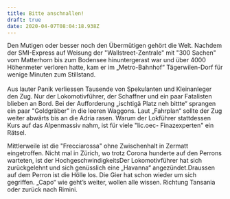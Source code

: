 ```yaml
---
title: Bitte anschnallen!
draft: true
date: 2020-04-07T08:04:18.938Z
---
```

Den Mutigen oder besser noch den Übermütigen gehört die Welt. Nachdem der SMI-Express auf Weisung der "Wallstreet-Zentrale" mit "300 Sachen" vom Matterhorn bis zum Bodensee hinuntergerast war und über 4000 Höhenmeter verloren hatte, kam er im „Metro-Bahnhof“ Tägerwilen-Dorf für wenige Minuten zum Stillstand.\
\
Aus lauter Panik verliessen Tausende von Spekulanten und Kleinanleger den Zug. Nur der Lokomotivführer, der Schaffner und ein paar Fatalisten blieben an Bord. Bei der Aufforderung „ischtigä Platz neh bittte“ sprangen ein paar "Goldgräber" in die leeren Waggons. Laut „Fahrplan“ sollte der Zug weiter abwärts bis an die Adria rasen. Warum der Lokführer stattdessen Kurs auf das Alpenmassiv nahm, ist für viele "lic.oec- Finazexperten" ein Rätsel. 

Mittlerweile ist die "Frecciarossa" ohne Zwischenhalt in Zermatt eingetroffen. Nicht mal in Zürich, wo trotz Corona hunderte auf den Perrons warteten, ist der HochgeschwindigkeitsDer Lokomotivführer hat sich zurückgelehnt und sich genüsslich eine „Havanna“ angezündet.Draussen auf dem Perron ist die Hölle los. Die Gier hat schon wieder um sich gegriffen. „Capo“ wie geht’s weiter, wollen alle wissen. Richtung Tansania oder zurück nach Rimini.